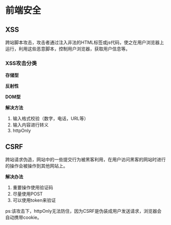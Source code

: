 # 前端安全  

## XSS  
跨站脚本攻击，攻击者通过注入非法的HTML标签或js代码，使之在用户浏览器上运行，利用这些恶意脚本，控制用户浏览器，获取用户信息等。   

### XSS攻击分类  
**存储型**  



**反射性**  

**DOM型**  


**解决方法**  
1. 输入格式校验（数字，电话，URL等）  
2. 输入内容进行转义  
3. httpOnly  


## CSRF  
跨站请求伪造，网站中的一些提交行为被黑客利用，在用户访问黑客的网站时进行的操作会被操作到其他网站上。  
 

**解决办法**  
1. 重要操作使用验证码  
2. 尽量使用POST  
3. 可以使用token来验证  

ps:该攻击下，httpOnly无法防住，因为CSRF是伪装成用户发送请求，浏览器会自动携带cookie。 